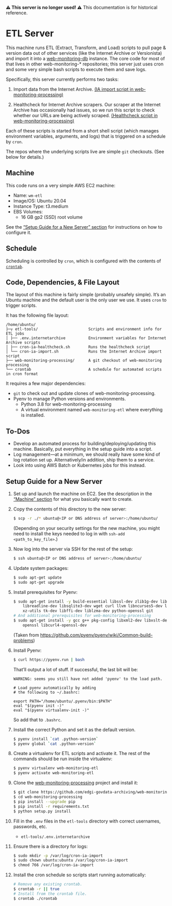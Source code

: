 **⚠️ This server is no longer used! ⚠️** This documentation is for historical reference.


# ETL Server

This machine runs ETL (Extract, Transform, and Load) scripts to pull page & version data out of other services (like the Internet Archive or Versionista) and import it into a [web-monitoring-db][] instance. The core code for most of that lives in other web-monitoring-* repositories; this server just uses cron and some very simple bash scripts to execute them and save logs.

Specifically, this server currently performs two tasks:

1. Import data from the Internet Archive. [(IA import script in web-monitoring-processing)][ia-import-script]

2. Healthcheck for Internet Archive scrapers. Our scraper at the Internet Archive has occasionally had issues, so we run this script to check whether our URLs are being actively scraped. [(Healthcheck script in web-monitoring-processing)][ia-healthcheck-script]

Each of these scripts is started from a short shell script (which manages environment variables, arguments, and logs) that is triggered on a schedule by `cron`.

The repos where the underlying scripts live are simple `git` checkouts. (See below for details.)


## Machine

This code runs on a very simple AWS EC2 machine:

- Name: `wm-etl`
- Image/OS: Ubuntu 20.04
- Instance Type: t3.medium
- EBS Volumes:
    - 16 GB gp2 (SSD) root volume

See the [“Setup Guide for a New Server” section](#setup-guide-for-a-new-server) for instructions on how to configure it.


## Schedule

Scheduling is controlled by `cron`, which is configured with the contents of [`crontab`](./crontab).


## Code, Dependencies, & File Layout

The layout of this machine is fairly simple (probably unsafely simple). It’s an Ubuntu machine and the default user is the only user we use. It uses `cron` to trigger scripts.

It has the following file layout:

```
/home/ubuntu/
├─┬ etl-tools/                      Scripts and environment info for ETL jobs
│ ├── .env.internetarchive          Environment variables for Internet Archive scripts
│ ├── cron-ia-healthcheck.sh        Runs the healthcheck script
│ └── cron-ia-import.sh             Runs the Internet Archive import script
├── web-monitoring-processing/      A git checkout of web-monitoring processing
└── crontab                         A schedule for automated scripts in cron format
```

It requires a few major dependencies:

- `git` to check out and update clones of web-monitoring-processing.
- Pyenv to manage Python versions and environments.
    - Python 3.8 for web-monitoring-processing
    - A virtual environment named `web-monitoring-etl` where everything is
        installed.


## To-Dos

- Develop an automated process for building/deploying/updating this machine. Basically, put everything in the setup guide into a script.
- Log management—at a minimum, we should really have some kind of log rotation set up. Alternatively/in addition, ship them to a service.
- Look into using AWS Batch or Kubernetes jobs for this instead.


## Setup Guide for a New Server

1. Set up and launch the machine on EC2. See the description in the [“Machine” section](#machine) for what you basically want to create.

2. Copy the contents of this directory to the new server:

    ```sh
    $ scp -r ./* ubuntu@<IP or DNS address of server>:/home/ubuntu/
    ```

    (Depending on your security settings for the new machine, you might need to install the keys needed to log in with `ssh-add <path_to_key_file>`.)

3. Now log into the server via SSH for the rest of the setup:

    ```sh
    $ ssh ubuntu@<IP or DNS address of server>:/home/ubuntu/
    ```

4. Update system packages:

    ```sh
    $ sudo apt-get update
    $ sudo apt-get upgrade
    ```

5. Install prerequisites for Pyenv:

    ```sh
    $ sudo apt-get install -y build-essential libssl-dev zlib1g-dev libbz2-dev \
        libreadline-dev libsqlite3-dev wget curl llvm libncurses5-dev libncursesw5-dev \
        xz-utils tk-dev libffi-dev liblzma-dev python-openssl git
    # And additional prerequisites for web-monitoring-processing
    $ sudo apt-get install -y gcc g++ pkg-config libxml2-dev libxslt-dev \
        openssl libcurl4-openssl-dev
    ```

    (Taken from https://github.com/pyenv/pyenv/wiki/Common-build-problems)

6. Install Pyenv:

    ```sh
    $ curl https://pyenv.run | bash
    ```

    That’ll output a lot of stuff. If successful, the last bit will be:

    ```
    WARNING: seems you still have not added 'pyenv' to the load path.

    # Load pyenv automatically by adding
    # the following to ~/.bashrc:

    export PATH="/home/ubuntu/.pyenv/bin:$PATH"
    eval "$(pyenv init -)"
    eval "$(pyenv virtualenv-init -)"
    ```

    So add that to `.bashrc`.

7. Install the correct Python and set it as the default version.

    ```sh
    $ pyenv install `cat .python-version`
    $ pyenv global `cat .python-version`
    ```

8. Create a virtualenv for ETL scripts and activate it. The rest of the commands should be run inside the virtualenv:

    ```sh
    $ pyenv virtualenv web-monitoring-etl
    $ pyenv activate web-monitoring-etl
    ```

9. Clone the [web-monitoring-processing][] project and install it:

    ```sh
    $ git clone https://github.com/edgi-govdata-archiving/web-monitoring-processing.git
    $ cd web-monitoring-processing
    $ pip install --upgrade pip
    $ pip install -r requirements.txt
    $ python setup.py install
    ```

10. Fill in the `.env` files in the `etl-tools` directory with correct usernames, passwords, etc.

    - `etl-tools/.env.internetarchive`

11. Ensure there is a directory for logs:

    ```sh
    $ sudo mkdir -p /var/log/cron-ia-import
    $ sudo chown ubuntu:ubuntu /var/log/cron-ia-import
    $ chmod 766 /var/log/cron-ia-import
    ```

12. Install the cron schedule so scripts start running automatically:

    ```sh
    # Remove any existing crontab.
    $ crontab -r || true
    # Install from the crontab file.
    $ crontab ./crontab
    ```


[web-monitoring-db]: https://github.com/edgi-govdata-archiving/web-monitoring-db
[web-monitoring-processing]: https://github.com/edgi-govdata-archiving/web-monitoring-processing
[ia-import-script]: https://github.com/edgi-govdata-archiving/web-monitoring-processing/blob/master/web_monitoring/cli.py
[ia-healthcheck-script]: https://github.com/edgi-govdata-archiving/web-monitoring-processing/blob/master/scripts/ia_healthcheck
